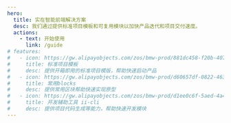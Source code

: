 ```yaml
---
hero:
  title: 实在智能前端解决方案
  desc: 我们通过提供标准项目模板和可复用模块以加快产品迭代和项目交付速度。
  actions:
    - text: 开始使用
      link: /guide
# features:
#   - icon: https://gw.alipayobjects.com/zos/bmw-prod/881dc458-f20b-407b-947a-95104b5ec82b/k79dm8ih_w144_h144.png
#     title: 标准项目模板
#     desc: 提供开箱即用的标准项目模版，帮助快速启动产品
#   - icon: https://gw.alipayobjects.com/zos/bmw-prod/d60657df-0822-4631-9d7c-e7a869c2f21c/k79dmz3q_w126_h126.png
#     title: 常用blocks
#     desc: 提供常用区块帮助快速实现原型
#   - icon: https://gw.alipayobjects.com/zos/bmw-prod/d1ee0c6f-5aed-4a45-a507-339a4bfe076c/k7bjsocq_w144_h144.png
#     title: 开发辅助工具 ii-cli
#     desc: 提供项目代码生成等能力，帮助快速开发模块
---
```


<code src='./demo/Intro.tsx' inline />
<code src='./demo/Advantage.tsx' inline />

<code src='./demo/Footer.tsx' inline />
